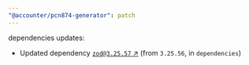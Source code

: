 ```yaml
---
"@accounter/pcn874-generator": patch
---
```

dependencies updates:
  - Updated dependency [`zod@3.25.57` ↗︎](https://www.npmjs.com/package/zod/v/3.25.57) (from `3.25.56`, in `dependencies`)
